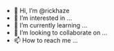- 👋 Hi, I’m @rickhaze
- 👀 I’m interested in ...
- 🌱 I’m currently learning ...
- 💞️ I’m looking to collaborate on ...
- 📫 How to reach me ...

<!---
rickhaze/rickhaze is a ✨ special ✨ repository because its `README.md` (this file) appears on your GitHub profile.
You can click the Preview link to take a look at your changes.
--->
